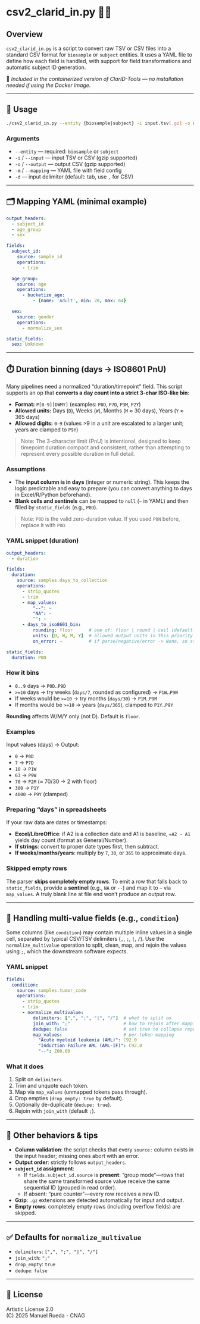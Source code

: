 # csv2_clarid_in.py 🧪📄

## Overview

`csv2_clarid_in.py` is a script to convert raw TSV or CSV files into a standard CSV format for `biosample` or `subject` entities. It uses a YAML file to define how each field is handled, with support for field transformations and automatic subject ID generation.

🧬 *Included in the containerized version of ClarID-Tools — no installation needed if using the Docker image.*

---

## 🚀 Usage

```bash
./csv2_clarid_in.py --entity {biosample|subject} -i input.tsv[.gz] -o output.csv[.gz] -m mapping.yaml [-d delimiter]
```

### Arguments

- `--entity` — required: `biosample` or `subject`
- `-i` / `--input` — input TSV or CSV (gzip supported)
- `-o` / `--output` — output CSV (gzip supported)
- `-m` / `--mapping` — YAML file with field config
- `-d` — input delimiter (default: tab, use `,` for CSV)

---

## 🗂️ Mapping YAML (minimal example)

```yaml
output_headers:
  - subject_id
  - age_group
  - sex

fields:
  subject_id:
    source: sample_id
    operations:
      - trim

  age_group:
    source: age
    operations:
      - bucketize_age:
          - {name: 'Adult', min: 20, max: 64}

  sex:
    source: gender
    operations:
      - normalize_sex

static_fields:
  sex: Unknown
```

---

## ⏱️ Duration binning (days → ISO8601 PnU)

Many pipelines need a normalized “duration/timepoint” field. This script supports an op that **converts a day count into a strict 3-char ISO-like bin**:

- **Format:** `P[0-9][DWMY]` (examples: `P0D`, `P7D`, `P3M`, `P2Y`)
- **Allowed units:** Days (`D`), Weeks (`W`), Months (`M` ≈ 30 days), Years (`Y` ≈ 365 days)
- **Allowed digits:** `0–9` (values >9 in a unit are escalated to a larger unit; years are clamped to `P9Y`)

> Note: The 3-character limit (PnU) is intentional, designed to keep timepoint duration compact and consistent, rather than attempting to represent every possible duration in full detail.

### Assumptions

- The **input column is in days** (integer or numeric string). This keeps the logic predictable and easy to prepare (you can convert anything to days in Excel/R/Python beforehand).
- **Blank cells and sentinels** can be mapped to `null` (`~` in YAML) and then filled by `static_fields` (e.g., `P0D`).

> Note: `P0D` is the valid zero-duration value. If you used `P0N` before, replace it with `P0D`.

### YAML snippet (duration)

```yaml
output_headers:
  - duration

fields:
  duration:
    source: samples.days_to_collection
    operations:
      - strip_quotes
      - trim
      - map_values:
          "--": ~
          "NA": ~
          "": ~
      - days_to_iso8601_bin:
          rounding: floor      # one of: floor | round | ceil (default: floor)
          units: [D, W, M, Y]  # allowed output units in this priority
          on_error: ~          # if parse/negative/error -> None, so static_fields can apply

static_fields:
  duration: P0D
```

### How it bins

- `0..9` days → `P0D`..`P9D`
- `>=10` days → try weeks (`days/7`, rounded as configured) → `P1W`..`P9W`
- If weeks would be `>=10` → try months (`days/30`) → `P1M`..`P9M`
- If months would be `>=10` → years (`days/365`), clamped to `P1Y`..`P9Y`

**Rounding** affects W/M/Y only (not D). Default is `floor`.

### Examples

Input values (days) → Output:

- `0` → `P0D`
- `7` → `P7D`
- `10` → `P1W`
- `63` → `P9W`
- `70` → `P2M` (≈ 70/30 → 2 with floor)
- `300` → `P1Y`
- `4000` → `P9Y` (clamped)

### Preparing “days” in spreadsheets

If your raw data are dates or timestamps:

- **Excel/LibreOffice**: if A2 is a collection date and A1 is baseline, `=A2 - A1` yields day count (format as General/Number).
- **If strings**: convert to proper date types first, then subtract.
- **If weeks/months/years**: multiply by `7`, `30`, or `365` to approximate days.

### Skipped empty rows

The parser **skips completely empty rows**. To emit a row that falls back to `static_fields`, provide a **sentinel** (e.g., `NA` or `--`) and map it to `~` via `map_values`. A truly blank line at file end won’t produce an output row.

---

## 🔀 Handling multi-value fields (e.g., `condition`)

Some columns (like `condition`) may contain multiple inline values in a single cell, separated by typical CSV/TSV delimiters (`,`, `;`, `|`, `/`). Use the `normalize_multivalue` operation to split, clean, map, and rejoin the values using `;`, which the downstream software expects.

### YAML snippet

```yaml
fields:
  condition:
    source: samples.tumor_code
    operations:
      - strip_quotes
      - trim
      - normalize_multivalue:
          delimiters: [",", ";", "|", "/"]  # what to split on
          join_with: ";"                    # how to rejoin after mapping
          dedupe: false                     # set true to collapse repeats
          map_values:                       # per-token mapping
            "Acute myeloid leukemia (AML)": C92.0
            "Induction Failure AML (AML-IF)": C92.0
            "--": Z00.00
```

### What it does

1. Split on `delimiters`.
2. Trim and unquote each token.
3. Map via `map_values` (unmapped tokens pass through).
4. Drop empties (`drop_empty: true` by default).
5. Optionally de-duplicate (`dedupe: true`).
6. Rejoin with `join_with` (default `;`).

---

## 🧩 Other behaviors & tips

- **Column validation**: the script checks that every `source:` column exists in the input header; missing ones abort with an error.
- **Output order**: strictly follows `output_headers`.
- **`subject_id` assignment**:
  - If `fields.subject_id.source` is **present**: “group mode”—rows that share the same transformed source value receive the same sequential ID (grouped in read order).
  - If absent: “pure counter”—every row receives a new ID.
- **Gzip**: `.gz` extensions are detected automatically for input and output.
- **Empty rows**: completely empty rows (including overflow fields) are skipped.

---

## ✅ Defaults for `normalize_multivalue`

- `delimiters`: `[",", ";", "|", "/"]`
- `join_with`: `";"`
- `drop_empty`: `true`
- `dedupe`: `false`

---

## 📜 License

Artistic License 2.0  
(C) 2025 Manuel Rueda - CNAG
